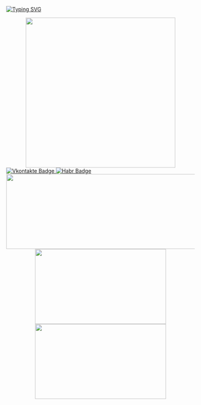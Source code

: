 <a href="https://git.io/typing-svg"><img src="https://readme-typing-svg.herokuapp.com?font=Monofett&size=75&duration=6000&pause=1000&color=04A8D7F8&background=FF000000&center=true&vCenter=true&width=1000&height=80&lines=s1ovac;backend-developer" alt="Typing SVG" /></a>
<div id="header" align="center">
  <img src="https://media.giphy.com/media/qgQUggAC3Pfv687qPC/giphy.gif" width="400"/>
</div>
<div id="badges">
  <a href="https://vk.com/slovacccc">
  <img src="https://img.shields.io/badge/VK-blue?&style=for-the-badge&logoColor=blue&logoWidth=40" alt="Vkontakte Badge"/>
  </a>
  <a href="https://habr.com/ru/users/slovacccc/">
  <img src="https://img.shields.io/badge/habr-blue?&style=for-the-badge&logoColor=white&logoWidth=40" alt="Habr Badge"/>
  </a>
</div>

<div id="header" align="center">
  <img src="https://github-profile-summary-cards.vercel.app/api/cards/profile-details?username=s1ovac&theme=nord_dark" height="200" width="700"/>
</div>
<div id="header" align="center">
  <img src="https://github-profile-summary-cards.vercel.app/api/cards/stats?username=s1ovac&theme=nord_dark" height="200" width="350"/>
  <img src="https://github-profile-summary-cards.vercel.app/api/cards/repos-per-language?username=s1ovac&theme=nord_dark" height="200" width="350"/>
</div>
